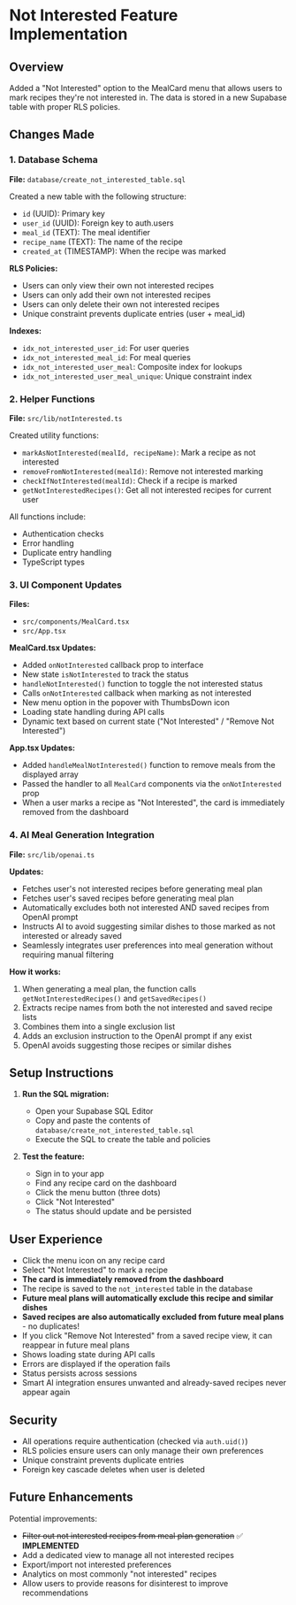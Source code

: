 # Not Interested Feature Implementation

## Overview

Added a "Not Interested" option to the MealCard menu that allows users to mark recipes they're not interested in. The data is stored in a new Supabase table with proper RLS policies.

## Changes Made

### 1. Database Schema

**File:** `database/create_not_interested_table.sql`

Created a new table with the following structure:

- `id` (UUID): Primary key
- `user_id` (UUID): Foreign key to auth.users
- `meal_id` (TEXT): The meal identifier
- `recipe_name` (TEXT): The name of the recipe
- `created_at` (TIMESTAMP): When the recipe was marked

**RLS Policies:**

- Users can only view their own not interested recipes
- Users can only add their own not interested recipes
- Users can only delete their own not interested recipes
- Unique constraint prevents duplicate entries (user + meal_id)

**Indexes:**

- `idx_not_interested_user_id`: For user queries
- `idx_not_interested_meal_id`: For meal queries
- `idx_not_interested_user_meal`: Composite index for lookups
- `idx_not_interested_user_meal_unique`: Unique constraint index

### 2. Helper Functions

**File:** `src/lib/notInterested.ts`

Created utility functions:

- `markAsNotInterested(mealId, recipeName)`: Mark a recipe as not interested
- `removeFromNotInterested(mealId)`: Remove not interested marking
- `checkIfNotInterested(mealId)`: Check if a recipe is marked
- `getNotInterestedRecipes()`: Get all not interested recipes for current user

All functions include:

- Authentication checks
- Error handling
- Duplicate entry handling
- TypeScript types

### 3. UI Component Updates

**Files:**

- `src/components/MealCard.tsx`
- `src/App.tsx`

**MealCard.tsx Updates:**

- Added `onNotInterested` callback prop to interface
- New state `isNotInterested` to track the status
- `handleNotInterested()` function to toggle the not interested status
- Calls `onNotInterested` callback when marking as not interested
- New menu option in the popover with ThumbsDown icon
- Loading state handling during API calls
- Dynamic text based on current state ("Not Interested" / "Remove Not Interested")

**App.tsx Updates:**

- Added `handleMealNotInterested()` function to remove meals from the displayed array
- Passed the handler to all `MealCard` components via the `onNotInterested` prop
- When a user marks a recipe as "Not Interested", the card is immediately removed from the dashboard

### 4. AI Meal Generation Integration

**File:** `src/lib/openai.ts`

**Updates:**

- Fetches user's not interested recipes before generating meal plan
- Fetches user's saved recipes before generating meal plan
- Automatically excludes both not interested AND saved recipes from OpenAI prompt
- Instructs AI to avoid suggesting similar dishes to those marked as not interested or already saved
- Seamlessly integrates user preferences into meal generation without requiring manual filtering

**How it works:**

1. When generating a meal plan, the function calls `getNotInterestedRecipes()` and `getSavedRecipes()`
2. Extracts recipe names from both the not interested and saved recipe lists
3. Combines them into a single exclusion list
4. Adds an exclusion instruction to the OpenAI prompt if any exist
5. OpenAI avoids suggesting those recipes or similar dishes

## Setup Instructions

1. **Run the SQL migration:**

   - Open your Supabase SQL Editor
   - Copy and paste the contents of `database/create_not_interested_table.sql`
   - Execute the SQL to create the table and policies

2. **Test the feature:**
   - Sign in to your app
   - Find any recipe card on the dashboard
   - Click the menu button (three dots)
   - Click "Not Interested"
   - The status should update and be persisted

## User Experience

- Click the menu icon on any recipe card
- Select "Not Interested" to mark a recipe
- **The card is immediately removed from the dashboard**
- The recipe is saved to the `not_interested` table in the database
- **Future meal plans will automatically exclude this recipe and similar dishes**
- **Saved recipes are also automatically excluded from future meal plans** - no duplicates!
- If you click "Remove Not Interested" from a saved recipe view, it can reappear in future meal plans
- Shows loading state during API calls
- Errors are displayed if the operation fails
- Status persists across sessions
- Smart AI integration ensures unwanted and already-saved recipes never appear again

## Security

- All operations require authentication (checked via `auth.uid()`)
- RLS policies ensure users can only manage their own preferences
- Unique constraint prevents duplicate entries
- Foreign key cascade deletes when user is deleted

## Future Enhancements

Potential improvements:

- ~~Filter out not interested recipes from meal plan generation~~ ✅ **IMPLEMENTED**
- Add a dedicated view to manage all not interested recipes
- Export/import not interested preferences
- Analytics on most commonly "not interested" recipes
- Allow users to provide reasons for disinterest to improve recommendations
